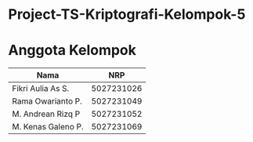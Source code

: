 # Project-TS-Kriptografi-Kelompok-5
# Anggota Kelompok
| Nama  | NRP  |
|----------|----------|
| Fikri Aulia As S.  | 5027231026 |
| Rama Owarianto P.  | 5027231049 |
| M. Andrean Rizq P  | 5027231052 |
| M. Kenas Galeno P.  | 5027231069 |
